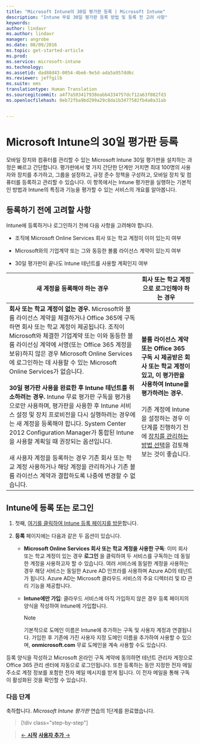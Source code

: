 ```yaml
---
title: "Microsoft Intune의 30일 평가판 등록 | Microsoft Intune"
description: "Intune 무료 30일 평가판 등록 방법 및 등록 전 고려 사항"
keywords: 
author: lindavr
ms.author: lindavr
manager: angrobe
ms.date: 08/09/2016
ms.topic: get-started-article
ms.prod: 
ms.service: microsoft-intune
ms.technology: 
ms.assetid: dad88d43-0054-4be6-9e5d-ada5a957dd6c
ms.reviewer: jeffgilb
ms.suite: ems
translationtype: Human Translation
ms.sourcegitcommit: a4f7a503417938eabb4334757dcf12a63f082fd3
ms.openlocfilehash: 0eb72fba9bd299a29c8da1b3477582fb4a0a31ab


---
```


# <a name="sign-up-for-a-30day-evaluation-of-microsoft-intune"></a>Microsoft Intune의 30일 평가판 등록

모바일 장치와 컴퓨터를 관리할 수 있는 Microsoft Intune 30일 평가판을 설치하는 과정은 빠르고 간단합니다. 평가판에서 몇 가지 간단한 단계만 거치면 최대 100명의 사용자와 장치를 추가하고, 그룹을 설정하고, 규정 준수 정책을 구성하고, 모바일 장치 및 컴퓨터를 등록하고 관리할 수 있습니다. 이 항목에서는 Intune 평가판을 실행하는 기본적인 방법과 Intune의 특징과 기능을 평가할 수 있는 서비스의 개요를 알아봅니다.

## <a name="what-to-consider-before-you-sign-up"></a>등록하기 전에 고려할 사항

Intune에 등록하거나 로그인하기 전에 다음 사항을 고려해야 합니다.

-   조직에 Microsoft Online Services 회사 또는 학교 계정이 이미 있는지 여부

-   Microsoft와의 기업계약 또는 그와 동등한 볼륨 라이선스 계약이 있는지 여부

-   30일 평가판이 끝나도 Intune 테넌트를 사용할 계획인지 여부

|새 계정을 등록해야 하는 경우|회사 또는 학교 계정으로 로그인해야 하는 경우|
|-----------------------------------------------------------------|------------------------------------------------|
|**회사 또는 학교 계정이 없는 경우.** Microsoft와 볼륨 라이선스 계약을 체결하거나 Office 365에 구독하면 회사 또는 학교 계정이 제공됩니다. 조직이 Microsoft와 체결한 기업계약 또는 이와 동등한 볼륨 라이선싱 계약에 서명(또는 Office 365 계정을 보유)하지 않은 경우 Microsoft Online Services에 로그인하는 데 사용할 수 있는 Microsoft Online Services가 없습니다.<br /><br />**30일 평가판 사용을 완료한 후 Intune 테넌트를 취소하려는 경우.** Intune 무료 평가판 구독을 평가용으로만 사용하며, 평가판을 사용한 후 Intune 서비스 설정 및 장치 프로비전을 다시 실행하려는 경우에는 새 계정을 등록해야 합니다. System Center 2012 Configuration Manager가 통합된 Intune을 사용할 계획일 때 권장되는 옵션입니다.<br /><br />새 사용자 계정을 등록하는 경우 기존 회사 또는 학교 계정 사용하거나 해당 계정을 관리하거나 기존 볼륨 라이선스 계약과 결합하도록 나중에 변경할 수 없습니다.|**볼륨 라이선스 계약 또는 Office 365 구독 시 제공받은 회사 또는 학교 계정이 있고, 이 평가판을 사용하여 Intune을 평가하려는 경우.**<br /><br />기존 계정에 Intune을 설정하는 경우 이 단계를 진행하기 전에 [장치를 관리하는 방법 선택](/intune/get-started/choose-how-to-manage-devices)을 검토해 보는 것이 좋습니다.|

## <a name="sign-up-or-sign-in-to-intune"></a>Intune에 등록 또는 로그인

1.  첫째, [여기를 클릭하여 Intune 등록 페이지를 방문](https://portal.office.com/Signup/Signup.aspx?OfferId=40BE278A-DFD1-470a-9EF7-9F2596EA7FF9&dl=INTUNE_A&ali=1#0%20)합니다.

2.  **등록** 페이지에는 다음과 같은 두 옵션이 있습니다.

    -   **Microsoft Online Services 회사 또는 학교 계정을 사용한 구독**: 이미 회사 또는 학교 계정이 있는 경우 **로그인** 을 클릭하여 두 서비스를 구독하는 데 동일한 계정을 사용하고자 할 수 있습니다. 여러 서비스에 동일한 계정을 사용하는 경우 해당 서비스는 동일한 Azure AD 인프라를 사용하며 Azure AD의 테넌트가 됩니다. Azure AD는 Microsoft 클라우드 서비스의 주요 디렉터리 및 ID 관리 기능을 제공합니다.

    -   **Intune에만 가입**: 클라우드 서비스에 아직 가입하지 않은 경우 등록 페이지의 양식을 작성하여 Intune에 가입합니다.

        > [!NOTE]
        > 기본적으로 도메인 이름은 Intune에 추가하는 구독 및 사용자 계정과 연결됩니다. 가입한 후 기존에 가진 사용자 지정 도메인 이름을 추가하여 사용할 수 있으며, **onmicrosoft.com** 무료 도메인을 계속 사용할 수도 있습니다.

등록 양식을 작성하고 Microsoft 온라인 구독 계약에 동의하면 테넌트 관리자 계정으로 Office 365 관리 센터에 자동으로 로그인됩니다. 또한 등록하는 동안 지정한 전자 메일 주소로 계정 정보를 포함한 전자 메일 메시지를 받게 됩니다. 이 전자 메일을 통해 구독이 활성화된 것을 확인할 수 있습니다.

### <a name="next-steps"></a>다음 단계
축하합니다. *Microsoft Intune 평가판* 연습의 1단계를 완료했습니다.

>[!div class="step-by-step"]

>[&larr; **시작**](get-started-with-a-30-day-trial-of-microsoft-intune.md)     [**사용자 추가** &rarr;](get-started-with-a-30-day-trial-of-microsoft-intune-step-2.md)  



<!--HONumber=Nov16_HO1-->


